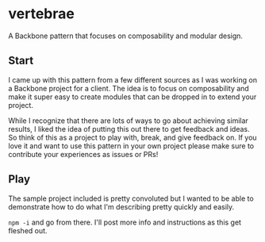 # vertebrae
A Backbone pattern that focuses on composability and modular design.

## Start
I came up with this pattern from a few different sources as I was working on a Backbone project for a client. The idea is to focus on composability and make it super easy to create modules that can be dropped in to extend your project.

While I recognize that there are lots of ways to go about achieving similar results, I liked the idea of putting this out there to get feedback and ideas. So think of this as a project to play with, break, and give feedback on. If you love it and want to use this pattern in your own project please make sure to contribute your experiences as issues or PRs!

## Play
The sample project included is pretty convoluted but I wanted to be able to demonstrate how to do what I'm describing pretty quickly and easily.

``npm -i`` and go from there. I'll post more info and instructions as this get fleshed out.
